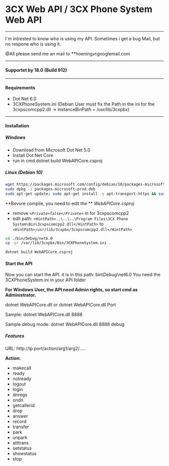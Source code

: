 # 3CX Web API / 3CX Phone System Web API 

------------

I´m intrested to know who is using my API.
Sometimes i get a bug Mail, but no respone who is using it.

@All please send me an mail to **hoening`at`googlemail.com

------------

#### Supportet by 18.0 (Build 912)

------------


#### Requirements
- Dot Net 6.0
- 3CXPhoneSystem.ini (Debian User must fix the Path in the ini for the 3cxpscomcpp2.dll ->  instanceBinPath = /usr/lib/3cxpbx)

------------


#### Installation

##### Windows

- Download from Microsoft Dot Net 5.0
- Install Dot Net Core
- run in cmd dotnet build WebAPICore.csproj

##### Linux (Debian 10)

```bash
wget https://packages.microsoft.com/config/debian/10/packages-microsoft-prod.deb -O packages-microsoft-prod.deb
sudo dpkg -i packages-microsoft-prod.deb
sudo apt-get update; sudo apt-get install -y apt-transport-https && sudo apt-get update && sudo apt-get install -y dotnet-sdk-6.0
```

**Bevore compile, you need to edit the **  *WebAPICore.csproj*
- remove *`<Private>false</Private>`* in <ItemGroup> for 3cxpscomcpp2
- edit path: `<HintPath>..\..\..\Program Files\3CX Phone System\Bin\3cxpscomcpp2.dll</HintPath>` to `<HintPath>/usr/lib/3cxpbx/3cxpscomcpp2.dll</HintPath>` 

```bash
cd ./bin/Debug/net6.0
cp -pr /var/lib/3cxpbx/Bin/3CXPhoneSystem.ini .
```

```bash
dotnet build WebAPICore.csproj
```


#### Start the API
Now you can start the API.
it is in this path: bin\Debug\net6.0
You need the 3CXPhoneSystem.ini in your API folder

**For Windows User, the API need Admin rights, so start cmd as Administrator.**

dotnet WebAPICore.dll 
or 
dotnet WebAPICore.dll Port

Sample: dotnet WebAPICore.dll 8888

Sample debug mode: dotnet WebAPICore.dll 8888 debug

##### Features
URL: http://ip:port/action/arg1/arg2/.....

**Action:**
- makecall
- ready
- notready
- logout
- login
- dnregs
- ondn
- getcallerid
- drop
- answer
- record
- transfer
- park
- unpark
- atttrans
- setstatus
- showstatus
- stop

